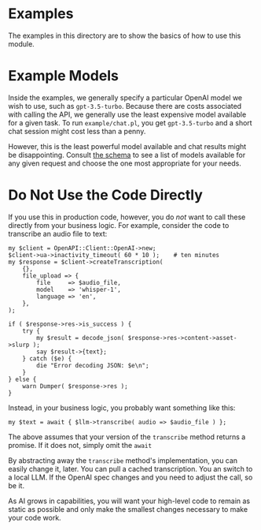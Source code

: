# Examples

The examples in this directory are to show the basics of how to use this
module.

# Example Models

Inside the examples, we generally specify a particular OpenAI model we wish to
use, such as `gpt-3.5-turbo`. Because there are costs associated with calling
the API, we generally use the least expensive model available for a given
task. To run `example/chat.pl`, you get `gpt-3.5-turbo` and a short chat
session might cost less than a penny.

However, this is the least powerful model available and chat results might be
disappointing. Consult [the
schema](https://metacpan.org/pod/OpenAPI%3A%3AClient%3A%3AOpenAI%3A%3ASchema)
to see a list of models available for any given request and choose the one
most appropriate for your needs.

# Do Not Use the Code Directly

If you use this in production code, however, you do _not_ want to call these
directly from your business logic. For example, consider the code to
transcribe an audio file to text:

    my $client = OpenAPI::Client::OpenAI->new;
    $client->ua->inactivity_timeout( 60 * 10 );    # ten minutes
    my $response = $client->createTranscription(
        {},
        file_upload => {
            file     => $audio_file,
            model    => 'whisper-1',
            language => 'en',
        },
    );

    if ( $response->res->is_success ) {
        try {
            my $result = decode_json( $response->res->content->asset->slurp );
            say $result->{text};
        } catch ($e) {
            die "Error decoding JSON: $e\n";
        }
    } else {
        warn Dumper( $response->res );
    }

Instead, in your business logic, you probably want something like this:

    my $text = await { $llm->transcribe( audio => $audio_file ) };

The above assumes that your version of the `transcribe` method returns a
promise. If it does not, simply omit the `await`

By abstracting away the `transcribe` method's implementation, you can easily
change it, later. You can pull a cached transcription. You an switch to a
local LLM.  If the OpenAI spec changes and you need to adjust the call, so be
it.

As AI grows in capabilities, you will want your high-level code to remain as
static as possible and only make the smallest changes necessary to make your
code work.
